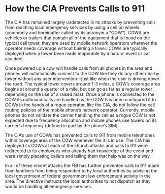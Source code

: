 # How the CIA Prevents Calls to 911
The CIA has remained largely undetected in its attacks by preventing calls from reaching local emergency services by using a cell on wheels (commonly and hereinafter called by its acronym a "COW").  COWS are vehicles or trailers that contain all of the equipment that is found on the typical cell tower, they are used by mobile network operators wherever the operator needs coverage without building a tower. COWs are typically deployed when a tower been made inoperable by a natural event or car accident.

Once powered up a cow will handle calls from all phones in the area and phones will automatically connect to the COW like they do any other nearby tower without any user intervention—just like when the user is driving down the road. The typical tower covers around 1-3 miles, a COW’s coverage area begins at around a quarter of a mile, but can go as far as a regular tower depending on the use of a raised mast. Once a phone is connected to the COW its outbound calls are handled as the COW has been configured it to. COWs in the hands of a rogue operator, like the CIA, do not follow the call routing policies of the mobile phone’s network operator. Currently, mobile phones do not validate the carrier handling the call as a rogue COW is not expected due to frequency allocation and mobile phones use towers on its carrier’s frequency (defined in part by the phone’s SIM).

The CIA’s use of COWs has prevented calls to 911 from mobile telephones within coverage area of the COW whenever the it is in use.  The CIA has deployed its COWs at each of the church attacks and calls to 911 were redirected to its employees who already had knowledge of the event and were simply placating callers and telling them that help was on the way. 

In all of these recent attacks the FBI has further prevented calls to 911 made from landlines from being responded to by local authorities by advising the local government of  federal government law enforcement activity in the area. The directive instructs the local authorities to not dispatch as they would be handling all emergency services.
